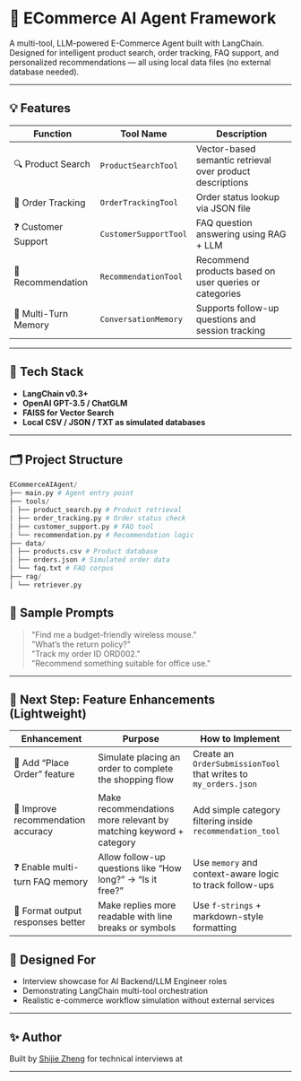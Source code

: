 # 🛒 ECommerce AI Agent Framework

A multi-tool, LLM-powered E-Commerce Agent built with LangChain.  
Designed for intelligent product search, order tracking, FAQ support, and personalized recommendations — all using local data files (no external database needed).

---

## 💡 Features

| Function            | Tool Name             | Description                                               |
| ------------------- | --------------------- | --------------------------------------------------------- |
| 🔍 Product Search    | `ProductSearchTool`   | Vector-based semantic retrieval over product descriptions |
| 🧾 Order Tracking    | `OrderTrackingTool`   | Order status lookup via JSON file                         |
| ❓ Customer Support  | `CustomerSupportTool` | FAQ question answering using RAG + LLM                    |
| 🎯 Recommendation    | `RecommendationTool`  | Recommend products based on user queries or categories    |
| 🧠 Multi-Turn Memory | `ConversationMemory`  | Supports follow-up questions and session tracking         |

---

## 🚀 Tech Stack

- **LangChain v0.3+**
- **OpenAI GPT-3.5 / ChatGLM**
- **FAISS for Vector Search**
- **Local CSV / JSON / TXT as simulated databases**

---

## 🗂️ Project Structure

```python
ECommerceAIAgent/
├── main.py # Agent entry point
├── tools/
│ ├── product_search.py # Product retrieval
│ ├── order_tracking.py # Order status check
│ ├── customer_support.py # FAQ tool
│ └── recommendation.py # Recommendation logic
├── data/
│ ├── products.csv # Product database
│ ├── orders.json # Simulated order data
│ └── faq.txt # FAQ corpus
├── rag/
│ └── retriever.py
```

## 💬 Sample Prompts

> "Find me a budget-friendly wireless mouse."  
> "What’s the return policy?"  
> "Track my order ID ORD002."  
> "Recommend something suitable for office use."

---

## 🔹 Next Step: Feature Enhancements (Lightweight)

| Enhancement                       | Purpose                                                      | How to Implement                                             |
| --------------------------------- | ------------------------------------------------------------ | ------------------------------------------------------------ |
| 🧾 Add “Place Order” feature       | Simulate placing an order to complete the shopping flow      | Create an `OrderSubmissionTool` that writes to `my_orders.json` |
| 🎯 Improve recommendation accuracy | Make recommendations more relevant by matching keyword + category | Add simple category filtering inside `recommendation_tool`   |
| ❓ Enable multi-turn FAQ memory    | Allow follow-up questions like “How long?” → “Is it free?”   | Use `memory` and context-aware logic to track follow-ups     |
| 📢 Format output responses better  | Make replies more readable with line breaks or symbols       | Use `f-strings` + markdown-style formatting                  |

## 🎯 Designed For

- Interview showcase for AI Backend/LLM Engineer roles
- Demonstrating LangChain multi-tool orchestration
- Realistic e-commerce workflow simulation without external services

---

## ✨ Author

Built by [Shijie Zheng](https://github.com/Formyselfonly?tab=repositories) for technical interviews at  

---

